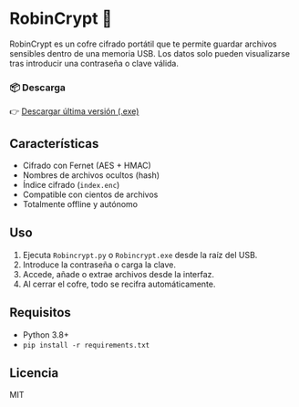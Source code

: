 # RobinCrypt 🔐

RobinCrypt es un cofre cifrado portátil que te permite guardar archivos sensibles dentro de una memoria USB. Los datos solo pueden visualizarse tras introducir una contraseña o clave válida.

### 📦 Descarga
👉 [Descargar última versión (.exe)](https://github.com/YZX0-Maker/Q-RobinCrypt/releases/latest)

## Características
- Cifrado con Fernet (AES + HMAC)
- Nombres de archivos ocultos (hash)
- Índice cifrado (`index.enc`)
- Compatible con cientos de archivos
- Totalmente offline y autónomo

## Uso

1. Ejecuta `Robincrypt.py` o `Robincrypt.exe` desde la raíz del USB.
2. Introduce la contraseña o carga la clave.
3. Accede, añade o extrae archivos desde la interfaz.
4. Al cerrar el cofre, todo se recifra automáticamente.

## Requisitos
- Python 3.8+
- `pip install -r requirements.txt`

## Licencia
MIT
